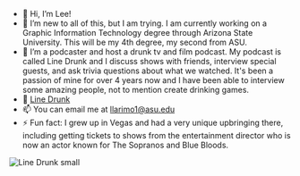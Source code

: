 - 👋 Hi, I’m Lee!
- 👀 I’m new to all of this, but I am trying. I am currently working on a Graphic Information Technology degree through Arizona State University. This will be my 4th degree, my second from ASU.
- 🥃 I’m a podcaster and host a drunk tv and film podcast. My podcast is called Line Drunk and I discuss shows with friends, interview special guests, and ask trivia questions about what we watched. It's been a passion of mine for over 4 years now and I have been able to interview some amazing people, not to mention create drinking games.
- 🎥 [Line Drunk](https://open.spotify.com/show/1yw1pUPwtbVpfSNk0VltiD)
- 📫 You can email me at llarimo1@asu.edu
- ⚡ Fun fact: I grew up in Vegas and had a very unique upbringing there, including getting tickets to shows from the entertainment director who is now an actor known for The Sopranos and Blue Bloods.


![Line Drunk small](https://github.com/user-attachments/assets/762655c2-c67c-4495-af6e-cdb23f846af4)

<!---
llarimo1/llarimo1 is a ✨ special ✨ repository because its `README.md` (this file) appears on your GitHub profile.
You can click the Preview link to take a look at your changes.
--->
